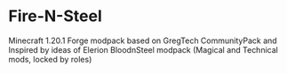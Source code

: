 # Fire-N-Steel
Minecraft 1.20.1 Forge modpack based on GregTech CommunityPack and Inspired by ideas of Elerion BloodnSteel modpack (Magical and Technical mods, locked by roles)
